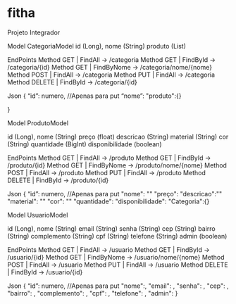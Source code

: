 # fitha
Projeto Integrador

Model CategoriaModel
id (Long),
nome (String)
produto (List<ProdutoModel>)

EndPoints 
Method GET 	| FindAll -> /categoria
Method GET 	| FindById -> /categoria/{id}
Method GET 	| FindByNome -> /categoria/nome/{nome}
Method POST	| FindAll -> /categoria
Method PUT	| FindAll -> /categoria
Method DELETE 	| FindById -> /categoria/{id}

Json
{
	“id”: numero, //Apenas para put
	“nome”:
  "produto":{}
  
}

Model ProdutoModel

id (Long),
nome (String)
preço (float)
descricao (String)
material (String)
cor (String)
quantidade (BigInt)
disponibilidade (boolean)

EndPoints 
Method GET 	| FindAll -> /produto
Method GET 	| FindById -> /produto/{id}
Method GET 	| FindByNome -> /produto/nome/{nome}
Method POST	| FindAll -> /produto
Method PUT	| FindAll -> /produto
Method DELETE 	| FindById -> /produto/{id}

Json
{
	“id”: numero, //Apenas para put
"nome": ""
"preço": 
"descricao":""
"material": ""
"cor": ""
"quantidade":
"disponibilidade": 
"Categoria":{}

Model UsuarioModel

id (Long),
nome (String)
email (String)
senha (String)
cep (String)
bairro (String)
complemento (String)
cpf (String)
telefone (String)
admin (boolean)

EndPoints 
Method GET 	| FindAll -> /usuario
Method GET 	| FindById -> /usuario/{id}
Method GET 	| FindByNome -> /usuario/nome/{nome}
Method POST	| FindAll -> /usuario
Method PUT	| FindAll -> /usuario
Method DELETE 	| FindById -> /usuario/{id}

Json
{
	“id”: numero, //Apenas para put
"nome":, 
"email": ,
"senha": ,
"cep": ,
"bairro": ,
"complemento": ,
"cpf": ,
"telefone": ,
"admin": 
}
